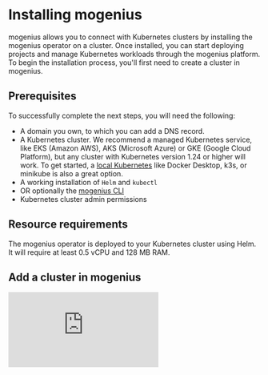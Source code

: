 ﻿---
sidebar_position: 1
description: Connect your own Kubernetes cluster by installing the mogenius operator on the cluster.
---

# Installing mogenius

mogenius allows you to connect with Kubernetes clusters by installing the mogenius operator on a cluster. Once installed, you can start deploying projects and manage Kubernetes workloads through the mogenius platform. To begin the installation process, you'll first need to create a cluster in mogenius.

## Prerequisites
To successfully complete the next steps, you will need the following:
- A domain you own, to which you can add a DNS record.
- A Kubernetes cluster. We recommend a managed Kubernetes service, like EKS (Amazon AWS), AKS (Microsoft Azure) or GKE (Google Cloud Platform), but any cluster with Kubernetes version 1.24 or higher will work. To get started, a [local Kubernetes](./local-cluster.md) like Docker Desktop, k3s, or minikube is also a great option.
- A working installation of `Helm` and `kubectl`
- OR optionally the [mogenius CLI](../development/mogenius-CLI.md)
- Kubernetes cluster admin permissions

## Resource requirements
The mogenius operator is deployed to your Kubernetes cluster using Helm. It will require at least 0.5 vCPU and 128 MB RAM.

## Add a cluster in mogenius

<div style={{ position: 'relative', paddingBottom: 'calc(56.25782227784731% + 41px)', height: 0 }}>
      <iframe src="https://app.supademo.com/embed/iy17UxSmsVTaPPiLgHhlQ" frameBorder="0" loading="lazy" webkitAllowFullScreen mozAllowFullScreen allowFullScreen style={{ position: 'absolute', top: 0, left: 0, width: '100%', height: '100%' }} />
    </div>

In your organization open "Clusters" and select "Add cluster." Enter a display name for your cluster and confirm.

:::info
This will create a management pane for a Kubernetes cluster in mogenius. It will not create an actual Kubernetes cluster.
:::

## Install the operator

mogenius connects to your Kubernetes cluster via an operator that you'll need to deploy on Kubernetes. In the next step you will have two options to do this: using the mogenius CLI, or by using Helm.

### mogenius CLI
Install the mogenius CLI, on your terminal perform a `mocli login` and then run the following command.

```jsx" title="Installation via mogenius CLI"
mocli cluster connect
```

You'll be asked to confirm the organization, the cluster that you want to connect, and your current kubecontext before the operator is being deployed.

### Helm install

Retrieve the Helm install command from the user interface and run it on a terminal. Make sure that your kubecontext is set to the right Kubernetes cluster. The command will look something like this.

```jsx title="mogenius operator Helm install"
helm repo add mogenius https://helm.mogenius.com/public
helm repo update
helm install mogenius-operator mogenius/mogenius-k8s-manager -n mogenius --create-namespace --wait \
--set global.cluster_name="DISPLAY_NAME" \
--set global.api_key="API_KEY" \
--set global.namespace="mogenius"
```

## Complete your cluster setup

After executing one of the install commands above, return back to the mogenius user interface and click "I ran the command." The UI will confirm once the operator has established a connection with the mogenius controlplane. Once the operator is connected, proceed with installing Helm charts to finish your Kubernetes setup. Some services from the list are required to support the mogenius feature-set, like pod stats and traffic collector. Additionally, you can select recommended Helm charts from the list, like an ingress controller or cert manager.

The operator scans your cluster and automatically offers a subset of services from the following list, depending on your cluster type and any existing services.

|Service|Description|
|---|---|
|Ingress Controller|Installs a traefik ingress controller to handle traffic from outside the cluster and more.|
|Metrics server|Maintained by Kubernetes-SIGs, handles metrics for built-in autoscaling pipelines.|
|cert-manager|Install the cert-manager to automatically issue Let's Encrypt certificates to your services.|
|Clusterissuer|Responsible for signing certificates.|
|mogenius-traffic-collector|Collects and exposes detailed traffic data for your mogenius services for better monitoring.|
|mogenius-pod-stats-collector|Collects and exposes status events of pods for services in mogenius.|
|Internal container registry|A Docker-based container registry inside Kubernetes.|
|MetalLB loadbalancer|A load balancer for local clusters (e.g. Docker Desktop, k3s, minikube, etc.).|
|External secrets operator|Required to use the Hashicorp Vault integration in a project.|

Once you made your selection, confirm with "Install" and the Helm charts will be deployed to your cluster. Since some of them depend on each other, the installation can take a moment.

## CI/CD setup

Each mogenius project comes with a built-in pipeline to build and deploy container images automatically. The pipeline builds images based on Dockerfiles and pushes them to a container registry. In this step, you can provide credentials to your registry to use the pipeline. If you previously installed the internal registry Helm chart, you can skip this step. The external registry is also optional, if you don't want to use the internal build pipeline and deploy images directly from an external registry instead.

## Hostname & IP address

Finally, set up a domain for services deployed on your cluster:
Loadbalancer IP: If an IngressController is running on your cluster, the external loadbalancer IP address of your cluster will usually be filled out automatically. If the IP address is not set automatically, you can enter it manually.
- Loadbalancer Host: Enter a hostname for your cluster. Each service on the cluster that is exposed to the internet will be created under a subdomain of this hostname by default. Later, you can set individual domains in the settings of each service.

Now, create two records of type A in the DNS settings at your domain provider:

|Type|Name (example)|Target|
|---|---|---|
|A|yourdomain.com|LOADBALANCER_IP|
|A|*.yourdomain.com|LOADBALANCER_IP|

:::tip
Working on a local Kubernetes? The host will be set to `local.mogenius.io` if possible. This way, services deployed on your local Kubernetes will receive SSL certificates.
:::

## Troubleshooting
If you're encountering issues with installing the operator, check out common problems in the section [Troubleshooting clusters](./troubleshooting-clusters.md).

## Next steps
Congrats, your cluster is now connected with mogenius 🎉 Go ahead and create a project to deploy some services to your cluster.